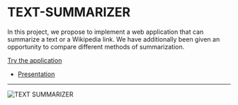 # TEXT-SUMMARIZER
 In this project, we propose to implement a web application that can summarize a text or a Wikipedia link. We have additionally been given an opportunity to compare different methods of summarization. 
 
 [Try the application](http://textssummarizer.herokuapp.com)
 
 - [Presentation]()

---

![TEXT SUMMARIZER](https://user-images.githubusercontent.com/54937357/146636650-5e8909fe-0484-41b8-b1d9-03612cb34e70.png)
